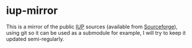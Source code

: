# iup-mirror
This is a mirror of the public [IUP](https://www.tecgraf.puc-rio.br/iup/) sources (available from [Sourceforge](https://sourceforge.net/p/iup/iup/)),
using git so it can be used as a submodule for example, I will try to keep it updated semi-regularly.
